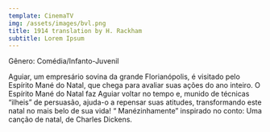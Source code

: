 ```yaml
---
template: CinemaTV
img: /assets/images/bvl.png
title: 1914 translation by H. Rackham
subtitle: Lorem Ipsum
---
```

Gênero: Comédia/Infanto-Juvenil



Aguiar, um empresário sovina da grande Florianópolis, é visitado pelo Espírito Mané do Natal, que chega para avaliar suas ações do ano inteiro. O Espírito Mané do Natal faz Aguiar voltar no tempo e, munido de técnicas “ilheis” de persuasão, ajuda-o a repensar suas atitudes, transformando este natal no mais belo de sua vida! “ Manézinhamente” inspirado no conto: Uma canção de natal, de Charles Dickens.

